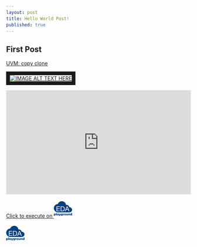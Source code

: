 ```yaml
---
layout: post
title: Hello World Post!
published: true
---
```


## First Post

[UVM: copy clone](https://www.dailymotion.com/embed/video/k23obvmFkbv4fPxjekC)

<a href="https://www.dailymotion.com/embed/video/k23obvmFkbv4fPxjekC
" target="_blank"><img src="{{ site.baseurl }}/images/1.png" 
alt="IMAGE ALT TEXT HERE" width="240" height="180" border="10" /></a>


<div style="position:relative;padding-bottom:56.25%;height:0;overflow:hidden;"> <iframe style="width:100%;height:100%;position:absolute;left:0px;top:0px;overflow:hidden" frameborder="0" type="text/html" src="https://www.dailymotion.com/embed/video/kapGXPgAgiX9kfxjekC" width="100%" height="100%" allowfullscreen > </iframe> </div>

<a href="https://www.edaplayground.com/x/FRc" target="_blank" rel="noopener noreferrer">Click to execute on <img src="https://github.com/Adil3495/adil3495.github.io/blob/master/images/eda_logo.png?raw=true" alt=""/></a>

[![Day_1_link](https://github.com/Adil3495/adil3495.github.io/blob/master/images/eda_logo.png?raw=true)](https://www.edaplayground.com)
